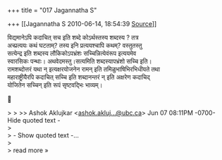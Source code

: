 +++
title = "017 Jagannatha S"

+++
[[Jagannatha S	2010-06-14, 18:54:39 [Source](https://groups.google.com/g/bvparishat/c/E5gFS_fyngI)]]



विद्यमानेऽपि कदाचित् सच इति शब्दे कोऽर्थस्तस्य शब्दस्य ? तत्र  
अच्प्रत्ययः कथं घटताम्? तस्य इनि प्रत्ययश्चापि कथम्? वस्तुतस्तु  
सत्येन्द्र इति शब्दस्य लौकिकोऽपभ्रंशः सच्चिन्नित्येवंरूप इत्ययमेव  
स्वारसिकः पन्थाः। अथवेदमस्तु।सत्यमिति शब्दस्यापभ्रंशो सच्चि इति।  
रामशब्दोत्तरं यथा न् इत्यक्षरयोजनेन रामन् इति तमिळुभाषिभिरभिधीयते तथा  
महाराष्ट्रीयैरपि कदाचित् सच्चि इति शब्दानन्तरं न् इति अक्षरेण कदाचिद्  
योजितेन सच्चिन् इति रूपं सृष्टवद्भिः भाव्यम्।



\> \> \>\>  Ashok Aklujkar \<[ashok.akluj...@ubc.ca]()\> Jun 07 08:11PM -0700- Hide quoted text -  
\>  
\> - Show quoted text -...  
\>  
\> read more »

